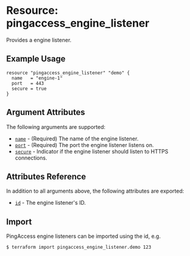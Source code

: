 # Resource: pingaccess_engine_listener

Provides a engine listener.

## Example Usage
```hcl
resource "pingaccess_engine_listener" "demo" {
  name   = "engine-1"
  port   = 443
  secure = true
}
```

## Argument Attributes

The following arguments are supported:

- [`name`](#name) - (Required) The name of the engine listener.
- [`port`](#port) - (Required) The port the engine listener listens on.
- [`secure`](#secure) - Indicator if the engine listener should listen to HTTPS connections.

## Attributes Reference

In addition to all arguments above, the following attributes are exported:

- [`id`](#id) - The engine listener's ID.

## Import

PingAccess engine listeners can be imported using the id, e.g.

```shell
$ terraform import pingaccess_engine_listener.demo 123
```
